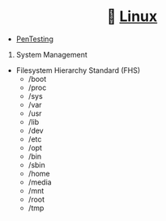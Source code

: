 <div align='center'>

# 🐧 [Linux](README.md)

</div>

+ [PenTesting](pentest.md)

1. System Management
+ Filesystem Hierarchy Standard (FHS)
  - /boot
  - /proc
  - /sys
  - /var
  - /usr
  - /lib
  - /dev
  - /etc
  - /opt
  - /bin
  - /sbin
  - /home
  - /media
  - /mnt
  - /root
  - /tmp
